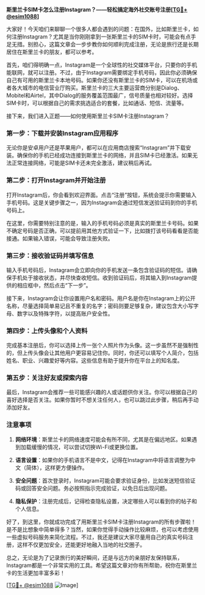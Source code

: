 **斯里兰卡SIM卡怎么注册Instagram？——轻松搞定海外社交账号注册[[TG💪+ @esim1088](https://t.me/s/esim1088)]**

大家好！今天咱们来聊聊一个很多人都会遇到的问题：在国外，比如斯里兰卡，如何注册Instagram？尤其是当你刚刚拿到一张斯里兰卡的SIM卡时，可能会有点手足无措。别担心，这篇文章会一步步教你如何顺利完成注册，无论是旅行还是长期居住在斯里兰卡的朋友，都可以参考。

首先，咱们得明确一点，Instagram是一个全球性的社交媒体平台，只要你的手机能联网，就可以注册。不过，由于Instagram需要绑定手机号码，因此你必须确保自己有可用的斯里兰卡本地号码。如果你还没有斯里兰卡的SIM卡，可以在机场或者各大城市的电信营业厅购买。斯里兰卡的三大主要运营商分别是Dialog、Mobitel和Airtel，其中Dialog的服务覆盖范围最广，信号质量也相对较好。选择SIM卡时，可以根据自己的需求挑选适合的套餐，比如通话、短信、流量等。

接下来，我们进入正题——如何使用斯里兰卡SIM卡注册Instagram？

### 第一步：下载并安装Instagram应用程序

无论你是安卓用户还是苹果用户，都可以在应用商店搜索“Instagram”并下载安装。确保你的手机已经成功连接到斯里兰卡的网络，并且SIM卡已经激活。如果无法正常连接网络，可能是SIM卡还未完全激活，建议稍后再试。

### 第二步：打开Instagram并开始注册

打开Instagram后，你会看到欢迎界面。点击“注册”按钮，系统会提示你需要输入手机号码。这是关键步骤之一，因为Instagram会通过短信发送验证码到你的手机号码上。

在这里，你需要特别注意的是，输入的手机号码必须是真实的斯里兰卡号码。如果不确定号码是否正确，可以提前用其他方式验证一下，比如拨打该号码看看是否能接通。如果输入错误，可能会导致注册失败。

### 第三步：接收验证码并填写信息

输入手机号码后，Instagram会立即向你的手机发送一条包含验证码的短信。请确保手机处于接收状态，并尽快查收短信。收到验证码后，将其输入到Instagram提供的相应框中，然后点击“下一步”。

接下来，Instagram会让你设置用户名和密码。用户名是你在Instagram上的公开名称，尽量选择简单易记且不重复的名字；密码则要足够复杂，建议包含大小写字母、数字以及特殊字符，以提高账户安全性。

### 第四步：上传头像和个人资料

完成基本注册后，你可以选择上传一张个人照片作为头像。这一步虽然不是强制性的，但上传头像会让其他用户更容易记住你。同时，你还可以填写个人简介，包括姓名、职业、兴趣爱好等内容。这些信息有助于提升你在平台上的知名度。

### 第五步：关注好友或探索内容

最后，Instagram会推荐一些可能感兴趣的人或话题供你关注。你可以根据自己的喜好选择是否关注。如果你暂时不想关注任何人，也可以跳过此步骤，稍后再手动添加好友。

### 注意事项

1. **网络环境**：斯里兰卡的网络速度可能会有所不同，尤其是在偏远地区。如果遇到加载缓慢的情况，可以尝试切换Wi-Fi或更换位置。
   
2. **语言设置**：如果你的手机语言不是中文，记得在Instagram中将语言调整为中文（简体），这样更方便操作。

3. **安全问题**：首次登录时，Instagram可能会要求验证身份，比如发送短信验证码或回答安全问题。务必按照指示完成验证，以免日后出现问题。

4. **隐私保护**：注册完成后，记得检查隐私设置，决定哪些人可以看到你的帖子和个人信息。

好了，到这里，你就成功完成了用斯里兰卡SIM卡注册Instagram的所有步骤啦！是不是比想象中简单得多？当然，如果你觉得手动操作比较麻烦，也可以考虑使用一些虚拟号码服务来简化流程。不过，我还是建议大家尽量用自己的真实号码注册，这样不仅更加安全，还能更好地融入当地的社交圈子。

总之，无论是为了记录旅行的美好瞬间，还是与远方的亲朋好友保持联系，Instagram都是一个非常实用的工具。希望这篇文章对你有所帮助，祝你在斯里兰卡的生活更加丰富多彩！

[[TG💪+ @esim1088](https://t.me/s/esim1088) ![Image](https://i.postimg.cc/4NQfJmqS/Snipaste-2025-05-13-00-14-12.png)]